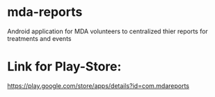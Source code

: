 # mda-reports
Android application for MDA volunteers to centralized thier reports for treatments and events

# Link for Play-Store:
https://play.google.com/store/apps/details?id=com.mdareports

